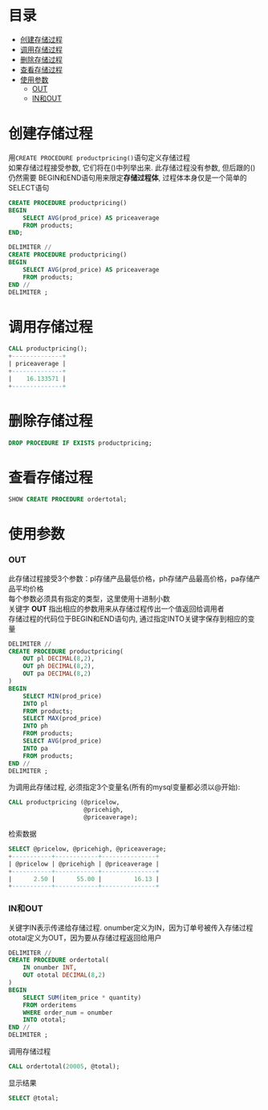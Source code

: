 # 目录
- [创建存储过程](#创建存储过程)
- [调用存储过程](#调用存储过程)
- [删除存储过程](#删除存储过程)
- [查看存储过程](#查看存储过程)
- [使用参数](#使用参数)
    - [OUT](#out)
    - [IN和OUT](#in和out)



<!-- = = = = = = = = = = = = = = = = = = = = = = = = = = = = = = = = = = = = = = = = = = = = = = = = = = = = = = = = = = = = -->
<!-- = = = = = = = = = = = = = = = = = = = = = = = = = = = = = = = = = = = = = = = = = = = = = = = = = = = = = = = = = = = = -->



# 创建存储过程
用`CREATE PROCEDURE productpricing()`语句定义存储过程  
如果存储过程接受参数, 它们将在()中列举出来. 此存储过程没有参数, 但后跟的()仍然需要
BEGIN和END语句用来限定**存储过程体**, 过程体本身仅是一个简单的SELECT语句  
```sql
CREATE PROCEDURE productpricing()
BEGIN
    SELECT AVG(prod_price) AS priceaverage
    FROM products;
END;
```
```sql
DELIMITER //
CREATE PROCEDURE productpricing()
BEGIN
    SELECT AVG(prod_price) AS priceaverage
    FROM products;
END //
DELIMITER ;
```



<!-- = = = = = = = = = = = = = = = = = = = = = = = = = = = = = = = = = = = = = = = = = = = = = = = = = = = = = = = = = = = = -->
<!-- = = = = = = = = = = = = = = = = = = = = = = = = = = = = = = = = = = = = = = = = = = = = = = = = = = = = = = = = = = = = -->



# 调用存储过程
```sql
CALL productpricing();
+--------------+
| priceaverage |
+--------------+
|    16.133571 |
+--------------+
```



<!-- = = = = = = = = = = = = = = = = = = = = = = = = = = = = = = = = = = = = = = = = = = = = = = = = = = = = = = = = = = = = -->
<!-- = = = = = = = = = = = = = = = = = = = = = = = = = = = = = = = = = = = = = = = = = = = = = = = = = = = = = = = = = = = = -->



# 删除存储过程
```sql
DROP PROCEDURE IF EXISTS productpricing;
```



<!-- = = = = = = = = = = = = = = = = = = = = = = = = = = = = = = = = = = = = = = = = = = = = = = = = = = = = = = = = = = = = -->
<!-- = = = = = = = = = = = = = = = = = = = = = = = = = = = = = = = = = = = = = = = = = = = = = = = = = = = = = = = = = = = = -->



# 查看存储过程
```sql
SHOW CREATE PROCEDURE ordertotal;
```



<!-- = = = = = = = = = = = = = = = = = = = = = = = = = = = = = = = = = = = = = = = = = = = = = = = = = = = = = = = = = = = = -->
<!-- = = = = = = = = = = = = = = = = = = = = = = = = = = = = = = = = = = = = = = = = = = = = = = = = = = = = = = = = = = = = -->



# 使用参数
### OUT
此存储过程接受3个参数：pl存储产品最低价格，ph存储产品最高价格，pa存储产品平均价格  
每个参数必须具有指定的类型，这里使用十进制小数  
关键字 **OUT** 指出相应的参数用来从存储过程传出一个值返回给调用者  
存储过程的代码位于BEGIN和END语句内, 通过指定INTO关键字保存到相应的变量  
```sql
DELIMITER //
CREATE PROCEDURE productpricing(
    OUT pl DECIMAL(8,2),
    OUT ph DECIMAL(8,2),
    OUT pa DECIMAL(8,2)
)
BEGIN
    SELECT MIN(prod_price)
    INTO pl
    FROM products;
    SELECT MAX(prod_price)
    INTO ph
    FROM products;
    SELECT AVG(prod_price)
    INTO pa
    FROM products;
END //
DELIMITER ;
```

为调用此存储过程, 必须指定3个变量名(所有的mysql变量都必须以@开始):  
```sql
CALL productpricing (@pricelow,
                     @pricehigh,
                     @priceaverage);
```

检索数据  
```sql
SELECT @pricelow, @pricehigh, @priceaverage;
+-----------+------------+---------------+
| @pricelow | @pricehigh | @priceaverage |
+-----------+------------+---------------+
|      2.50 |      55.00 |         16.13 |
+-----------+------------+---------------+
```

### IN和OUT
关键字IN表示传递给存储过程. onumber定义为IN，因为订单号被传入存储过程  
ototal定义为OUT，因为要从存储过程返回给用户  
```sql
DELIMITER //
CREATE PROCEDURE ordertotal(
    IN onumber INT,
    OUT ototal DECIMAL(8,2)
)
BEGIN
    SELECT SUM(item_price * quantity)
    FROM orderitems
    WHERE order_num = onumber
    INTO ototal;
END //
DELIMITER ;
```

调用存储过程  
```sql
CALL ordertotal(20005, @total);
```

显示结果  
```sql
SELECT @total;
```
